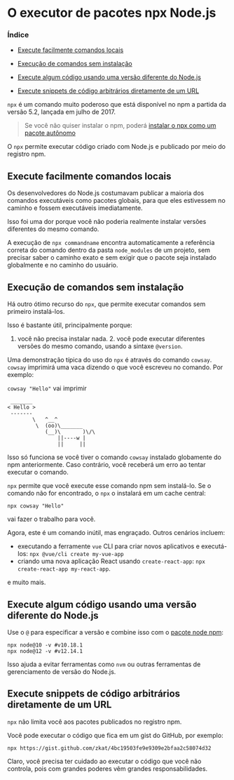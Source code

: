 # O executor de pacotes npx Node.js

### Índice

- [Execute facilmente comandos locais]()

- [Execução de comandos sem instalação]()

- [Execute algum código usando uma versão diferente do Node.js]()

- [Execute snippets de código arbitrários diretamente de um URL]()

`npx` é um comando muito poderoso que está disponível no npm a partida da versão 5.2, lançada em julho de 2017.

> Se você não quiser instalar o npm, poderá [instalar o npx como um pacote autônomo](https://www.npmjs.com/package/npx)

O `npx` permite executar código criado com Node.js e publicado por meio do registro npm.

## Execute facilmente comandos locais

Os desenvolvedores do Node.js costumavam publicar a maioria dos comandos executáveis como pacotes globais, para que eles estivessem no caminho e fossem executáveis imediatamente.

Isso foi uma dor porque você não poderia realmente instalar versões diferentes do mesmo comando.

A execução de `npx commandname` encontra automaticamente a referência correta do comando dentro da pasta `node_modules` de um projeto, sem precisar saber o caminho exato e sem exigir que o pacote seja instalado globalmente e no caminho do usuário.

## Execução de comandos sem instalação

Há outro ótimo recurso do `npx`, que permite executar comandos sem primeiro instalá-los.

Isso é bastante útil, principalmente porque:

1. você não precisa instalar nada. 2. você pode executar diferentes versões do mesmo comando, usando a sintaxe `@version`.

Uma demonstração típica do uso do `npx` é através do comando `cowsay`. `cowsay` imprimirá uma vaca dizendo o que você escreveu no comando. Por exemplo:

`cowsay "Hello"` vai imprimir

```
 _______
< Hello >
 -------
        \   ^__^
         \  (oo)\_______
            (__)\       )\/\
                ||----w |
                ||     ||
```

Isso só funciona se você tiver o comando `cowsay` instalado globamente do npm anteriormente. Caso contrário, você receberá um erro ao tentar executar o comando.

`npx` permite que você execute esse comando npm sem instalá-lo. Se o comando não for encontrado, o `npx` o instalará em um cache central:

```
npx cowsay "Hello"
```

vai fazer o trabalho para você.

Agora, este é um comando inútil, mas engraçado. Outros cenários incluem:

- executando a ferramente `vue` CLI para criar novos aplicativos e executá-los: `npx @vue/cli create my-vue-app`
- criando uma nova aplicação React usando `create-react-app`: `npx create-react-app my-react-app`.

e muito mais.

## Execute algum código usando uma versão diferente do Node.js

Use o `@` para especificar a versão e combine isso com o [pacote node npm](https://www.npmjs.com/package/node):

```
npx node@10 -v #v10.18.1
npx node@12 -v #v12.14.1
```

Isso ajuda a evitar ferramentas como `nvm` ou outras ferramentas de gerenciamento de versão do Node.js.

## Execute snippets de código arbitrários diretamente de um URL

`npx` não limita você aos pacotes publicados no registro npm.

Você pode executar o código que fica em um gist do GitHub, por exemplo:

```
npx https://gist.github.com/zkat/4bc19503fe9e9309e2bfaa2c58074d32
```

Claro, você precisa ter cuidado ao executar o código que você não controla, pois com grandes poderes vêm grandes responsabilidades.
